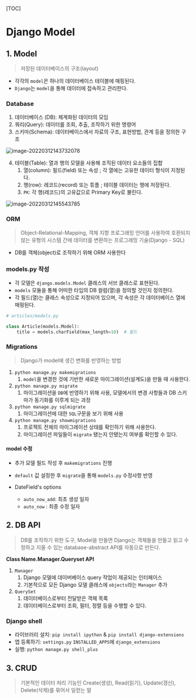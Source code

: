 [TOC]

# Django Model

## 1. Model

> 저장된 데이터베이스의 구조(layout)

- 각각의 `model`은 하나의 데이터베이스 테이블에 매핑된다.
- `Django`는 `model`을 통해 데이터에 접속하고 관리한다.

### Database

1. 데이터베이스 (DB): 체계화된 데이터의 모임 
2. 쿼리(Query): 데이터를 조회, 추출, 조작하기 위한 명령어
3. 스키마(Schema): 데이터베이스에서 자료의 구조, 표현방법, 관계 등을 정의한 구조

![image-20220312143732078](C:\Users\jiunHan\Desktop\TIL\Django\image-20220312143732078.png)

4. 테이블(Table): 열과 행의 모델을 사용해 조직된 데이터 요소들의 집합
   1. 열(column): 필드(field) 또는 속성 ; 각 열에는 고유한 데이터 형식이 지정된다.
   2. 행(row): 레코드(record) 또는 튜플 ; 테이블 데이터는 행에 저장된다.
   3. `PK`: 각 행(레코드)의 고유값으로 Primary Key로 불린다. 

![image-20220312145543785](C:\Users\jiunHan\Desktop\TIL\Django\md-images\image-20220312145543785.png)



### ORM

> Object-Relational-Mapping, 객체 지향 프로그래밍 언어를 사용하여 호환되지 않는 유형의 시스템 간에 데이터를 변환하는 프로그래밍 기술(Django - SQL)

- DB를 객체(object)로 조작하기 위해 ORM 사용한다



### models.py 작성

- 각 모델은 `django.models.Model` 클래스의 서브 클래스로 표현된다.
- `models` 모듈을 통해 어떠한 타입의 DB 컬럼(열)을 정의할 것인지 정의한다.
- 각 필드(열)는 클래스 속성으로 지정되어 있으며, 각 속성은 각 데이터베이스 열에 매핑된다.

```python
# articles/models.py

class Article(models.Model):
    title = models.charField(max_length=10)  # 필드
```



### Migrations

> Django가 model에 생긴 변화를 반영하는 방법

1. `python manage.py makemigrations`
   1. `model`을 변경한 것에 기반한 새로운 마이그레이션(설계도)을 만들 때 사용한다.
2. `python manage.py migrate`
   1. 마이그레이션을 `DB`에 반영하기 위해 사용, 모델에서의 변경 사항들과 DB 스키마가 동기화를 이루게 되는 과정
3. `python manage.py sqlmigrate`
   1. 마이그레이션에 대한 `SQL`구문을 보기 위해 사용
4. `python manage.py showmigrations` 
   1. 프로젝트 전체의 마이그레이션 상태를 확인하기 위해 사용한다.
   2. 마이그레이션 파일들이 `migrate` 됐는지 안됐는지 여부를 확인할 수 있다.

#### model 수정

- 추가 모델 필드 작성 후 `makemigrations` 진행
- `default` 값 설정한 후 `migrate`을 통해 `models.py` 수정사항 반영

- DateField's options
  - `auto_now_add`: 최초 생성 일자
  - `auto_now` : 최종 수정 일자



## 2. DB API

> DB를 조작하기 위한 도구, Model을 만들면 Django는 객체들을 만들고 읽고 수정하고 지울 수 있는 database-abstract API를 자동으로 만든다.

**Class Name.Manager.Queryset API**

1. `Manager` 
   1. Django 모델에 데이버베이스 query 작업이 제공되는 인터페이스
   2. 기본적으로 모든 Django 모델 클래스에 `objects`라는 `Manager` 추가
2. `QuerySet`
   1. 데이터베이스로부터 전달받은 객체 목록
   2. 데이터베이스로부터 조회, 필터, 정렬 등을 수행할 수 있다.

### Django shell

- 라이브러리 설치: `pip install ipython` & `pip install django-extensions` 
- 앱 등록하기: `settings.py` `INSTALLED_APPS`에 `django_extensions` 
- 실행: `python manage.py shell_plus` 



## 3. CRUD

> 기본적인 데이터 처리 기능인 Create(생성), Read(읽기), Update(갱신), Delete(삭제)를 묶어서 일컫는 말